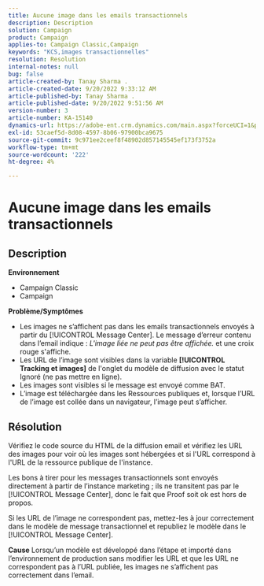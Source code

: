 ```yaml
---
title: Aucune image dans les emails transactionnels
description: Description
solution: Campaign
product: Campaign
applies-to: Campaign Classic,Campaign
keywords: "KCS,images transactionnelles"
resolution: Resolution
internal-notes: null
bug: false
article-created-by: Tanay Sharma .
article-created-date: 9/20/2022 9:33:12 AM
article-published-by: Tanay Sharma .
article-published-date: 9/20/2022 9:51:56 AM
version-number: 3
article-number: KA-15140
dynamics-url: https://adobe-ent.crm.dynamics.com/main.aspx?forceUCI=1&pagetype=entityrecord&etn=knowledgearticle&id=961ae13a-c738-ed11-9db1-002248086735
exl-id: 53caef5d-8d08-4597-8b06-97900bca9675
source-git-commit: 9c971ee2ceef8f48902d857145545ef173f3752a
workflow-type: tm+mt
source-wordcount: '222'
ht-degree: 4%

---
```


# Aucune image dans les emails transactionnels

## Description

<b>Environnement</b>
- Campaign Classic
- Campaign



<b>Problème/Symptômes</b>
- Les images ne s’affichent pas dans les emails transactionnels envoyés à partir du [!UICONTROL Message Center]. Le message d’erreur contenu dans l’email indique : *L&#39;image liée ne peut pas être affichée.* et une croix rouge s&#39;affiche.
- Les URL de l’image sont visibles dans la variable <b>[!UICONTROL Tracking et images]</b> de l&#39;onglet du modèle de diffusion avec le statut Ignoré (ne pas mettre en ligne).
- Les images sont visibles si le message est envoyé comme BAT.
- L’image est téléchargée dans les Ressources publiques et, lorsque l’URL de l’image est collée dans un navigateur, l’image peut s’afficher.



## Résolution






Vérifiez le code source du HTML de la diffusion email et vérifiez les URL des images pour voir où les images sont hébergées et si l&#39;URL correspond à l&#39;URL de la ressource publique de l&#39;instance.



Les bons à tirer pour les messages transactionnels sont envoyés directement à partir de l’instance marketing ; ils ne transitent pas par le [!UICONTROL Message Center], donc le fait que Proof soit ok est hors de propos.



Si les URL de l’image ne correspondent pas, mettez-les à jour correctement dans le modèle de message transactionnel et republiez le modèle dans le [!UICONTROL Message Center].


<b>Cause</b>
Lorsqu’un modèle est développé dans l’étape et importé dans l’environnement de production sans modifier les URL et que les URL ne correspondent pas à l’URL publiée, les images ne s’affichent pas correctement dans l’email.
